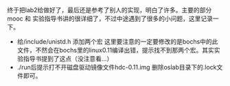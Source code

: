 终于把lab2给做好了，最后还是参考了别人的实现，明白了许多。主要的部分mooc 和 实验指导书讲的很详细了，不过中途遇到了很多的小问题，这里记录一下。
- 给/include/unistd.h 添加两个宏
这里要注意的一定要修改的是bochs中的此文件，不然会在bochs里的linux0.11编译出错，提示找不到那两个宏。其实实验指导书提到了这点（没注意看...）
- ./run后提示打不开磁盘驱动镜像文件hdc-0.11.img
删除oslab目录下的.lock文件即可。


